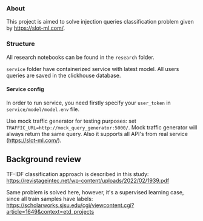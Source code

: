 ### About

This project is aimed to solve injection queries classification problem given by https://slot-ml.com/.

### Structure

All research notebooks can be found in the `research` folder.

`service` folder have containerized service with latest model.
All users queries are saved in the clickhouse database.

#### Service config

In order to run service, you need firstly specify your `user_token` in `service/model/model.env` file.

Use mock traffic generator for testing purposes: set `TRAFFIC_URL=http://mock_query_generator:5000/`.
Mock traffic generator will always return the same query. Also it supports all API's from real service (https://slot-ml.com/).



## Background review

TF-IDF classification approach is described in this study: https://revistageintec.net/wp-content/uploads/2022/02/1939.pdf

Same problem is solved here, however, it's a supervised learning case, since all train samples have labels:
https://scholarworks.sjsu.edu/cgi/viewcontent.cgi?article=1649&context=etd_projects
